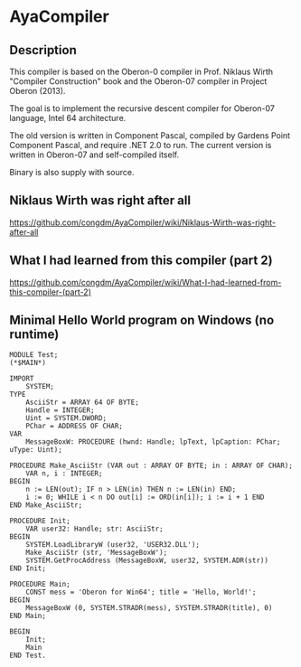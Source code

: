 # AyaCompiler

## Description

This compiler is based on the Oberon-0 compiler in Prof. Niklaus Wirth "Compiler Construction" book and the Oberon-07 compiler in Project Oberon (2013).

The goal is to implement the recursive descent compiler for Oberon-07 language, Intel 64 architecture.

The old version is written in Component Pascal, compiled by Gardens Point Component Pascal, and require .NET 2.0 to run. The current version is written in Oberon-07 and self-compiled itself.

Binary is also supply with source.

## Niklaus Wirth was right after all

https://github.com/congdm/AyaCompiler/wiki/Niklaus-Wirth-was-right-after-all

## What I had learned from this compiler (part 2)

https://github.com/congdm/AyaCompiler/wiki/What-I-had-learned-from-this-compiler-(part-2)

## Minimal Hello World program on Windows (no runtime)

```oberon
MODULE Test;
(*$MAIN*)

IMPORT
	SYSTEM;
TYPE
	AsciiStr = ARRAY 64 OF BYTE;
	Handle = INTEGER;
	Uint = SYSTEM.DWORD;
	PChar = ADDRESS OF CHAR;
VAR
	MessageBoxW: PROCEDURE (hwnd: Handle; lpText, lpCaption: PChar; uType: Uint);
	
PROCEDURE Make_AsciiStr (VAR out : ARRAY OF BYTE; in : ARRAY OF CHAR);
	VAR n, i : INTEGER;
BEGIN
	n := LEN(out); IF n > LEN(in) THEN n := LEN(in) END;
	i := 0; WHILE i < n DO out[i] := ORD(in[i]); i := i + 1 END
END Make_AsciiStr;

PROCEDURE Init;
	VAR user32: Handle; str: AsciiStr; 
BEGIN
	SYSTEM.LoadLibraryW (user32, 'USER32.DLL');
	Make_AsciiStr (str, 'MessageBoxW');
	SYSTEM.GetProcAddress (MessageBoxW, user32, SYSTEM.ADR(str))
END Init;

PROCEDURE Main;
	CONST mess = 'Oberon for Win64'; title = 'Hello, World!';
BEGIN
	MessageBoxW (0, SYSTEM.STRADR(mess), SYSTEM.STRADR(title), 0)
END Main;
	
BEGIN
	Init;
	Main
END Test.
```


